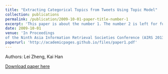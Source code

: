 ```yaml
---
title: "Extracting Categorical Topics from Tweets Using Topic Model"
collection: publications
permalink: /publication/2009-10-01-paper-title-number-1
excerpt: 'This paper is about the number 1. The number 2 is left for future work.'
date: 2009-10-01
venue: 'In Proceedings
of the Ninth Asia Information Retrieval Societies Conference (AIRS 2013)'
paperurl: 'http://academicpages.github.io/files/paper1.pdf'
---
```

Authors: Lei Zheng, Kai Han

[Download paper here](https://link.springer.com/chapter/10.1007/978-3-642-45068-6_8)
